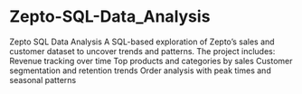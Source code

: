 # Zepto-SQL-Data_Analysis
Zepto SQL Data Analysis  A SQL-based exploration of Zepto’s sales and customer dataset to uncover trends and patterns. The project includes:  Revenue tracking over time  Top products and categories by sales  Customer segmentation and retention trends  Order analysis with peak times and seasonal patterns
